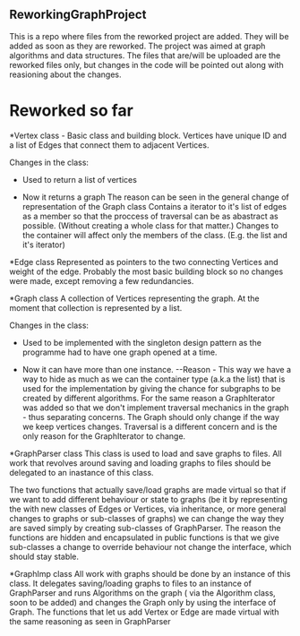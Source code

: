 ## ReworkingGraphProject

This is a repo where files from the reworked project are added. They will be added as soon as they are reworked.
The project was aimed at graph algorithms and data structures. The files that are/will be uploaded are the reworked files only,
but changes in the code will be pointed out along with reasioning about the changes.

# Reworked so far

*Vertex class - 
Basic class and building block. Vertices have unique ID and a list of Edges that connect them to adjacent Vertices.

Changes in the class:
- Used to return a list of vertices
+ Now it returns a graph
The reason can be seen in the general change of representation of the Graph class
Contains a iterator to it's list of edges as a member so that the proccess of traversal can be as abastract as possible.
(Without creating a whole class for that matter.)
Changes to the container will affect only the members of the class. (E.g. the list and it's iterator)

*Edge class
Represented as pointers to the two connecting Vertices and weight of the edge.
Probably the most basic building block so no changes were made, except removing a few redundancies.

*Graph class
A collection of Vertices representing the graph. At the moment that collection is represented by a list.

Changes in the class:
- Used to be implemented with the singleton design pattern as the programme had to have one graph opened at a time.
+ Now it can have more than one instance.
--Reason - This way we have a way to hide as much as we can the container type (a.k.a the list) that is used
for the implementation by giving the chance for subgraphs to be created by different algorithms. For the same reason
a GraphIterator was added so that we don't implement traversal mechanics in the graph - thus separating concerns.
The Graph should only change if the way we keep vertices changes. Traversal is a different concern and is the only reason
for the GraphIterator to change.

*GraphParser class
This class is used to load and save graphs to files. All work that revolves around saving and loading graphs to files
should be delegated to an inastance of this class.

The two functions that actually save/load graphs are made virtual so that if we want to add different behaviour or state
to graphs (be it by representing the with new classes of Edges or Vertices, via inheritance, or more general changes to graphs
or sub-classes of graphs) we can change the way they are saved simply by creating sub-classes of GraphParser.
The reason the functions are hidden and encapsulated in public functions is that we give sub-classes a change to override behaviour
not change the interface, which should stay stable.

*GraphImp class
All work with graphs should be done by an instance of this class. It delegates saving/loading graphs to files to an instance of
GraphParser and runs Algorithms on the graph ( via the Algorithm class, soon to be added) and changes the Graph only by using
the interface of Graph. The functions that let us add Vertex or Edge are made virtual with the same reasoning as seen in GraphParser

